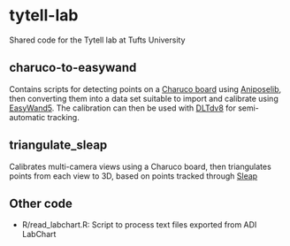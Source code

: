 # tytell-lab
Shared code for the Tytell lab at Tufts University

## charuco-to-easywand

Contains scripts for detecting points on a [Charuco board](https://docs.opencv.org/3.4/da/d13/tutorial_aruco_calibration.html) using
[Aniposelib](https://anipose.readthedocs.io/en/latest/aniposelib-tutorial.html), then converting them into a data set suitable to
import and calibrate using [EasyWand5](https://biomech.web.unc.edu/wand-calibration-tools/). The calibration can then be used with
[DLTdv8](https://biomech.web.unc.edu/dltdv/) for semi-automatic tracking.

## triangulate_sleap

Calibrates multi-camera views using a Charuco board, then triangulates points from each view to 3D, based on points tracked through [Sleap](https://sleap.ai/index.html)

## Other code

* R/read_labchart.R: Script to process text files exported from ADI LabChart
